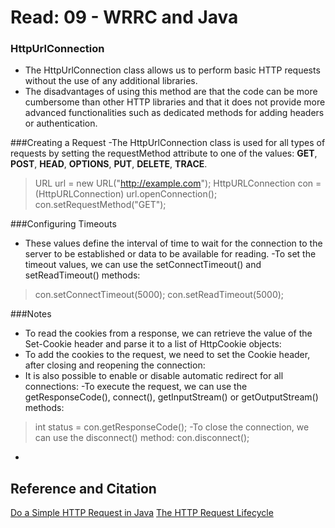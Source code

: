 # Read: 09 - WRRC and Java

### HttpUrlConnection
- The HttpUrlConnection class allows us to perform basic HTTP requests without the use of any additional libraries.
- The disadvantages of using this method are that the code can be more cumbersome than other HTTP libraries and that it does not provide more advanced functionalities such as dedicated methods for adding headers or authentication.

###Creating a Request
-The HttpUrlConnection class is used for all types of requests by setting the requestMethod attribute to one of the values: **GET**, **POST**, **HEAD**, **OPTIONS**, **PUT**, **DELETE**, **TRACE**.
>URL url = new URL("http://example.com");
HttpURLConnection con = (HttpURLConnection) url.openConnection();
con.setRequestMethod("GET");

###Configuring Timeouts
- These values define the interval of time to wait for the connection to the server to be established or data to be available for reading.
-To set the timeout values, we can use the setConnectTimeout() and setReadTimeout() methods:
> con.setConnectTimeout(5000);
con.setReadTimeout(5000);

###Notes
- To read the cookies from a response, we can retrieve the value of the Set-Cookie header and parse it to a list of HttpCookie objects:
- To add the cookies to the request, we need to set the Cookie header, after closing and reopening the connection:
- It is also possible to enable or disable automatic redirect for all connections:
-To execute the request, we can use the getResponseCode(), connect(), getInputStream() or getOutputStream() methods:
>int status = con.getResponseCode();
-To close the connection, we can use the disconnect() method:
> con.disconnect();
- 

## Reference and Citation
[Do a Simple HTTP Request in Java](https://www.baeldung.com/java-http-request)
[The HTTP Request Lifecycle](https://dev.to/dangolant/things-i-brushed-up-on-this-week-the-http-request-lifecycle-)